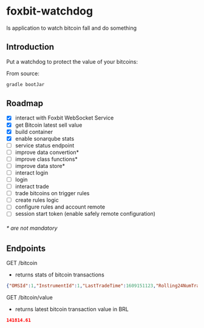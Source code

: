 # foxbit-watchdog
Is application to watch bitcoin fall and do something

## Introduction
Put a watchdog to protect the value of your bitcoins:

From source:
```bash
gradle bootJar
```

## Roadmap
- [x] interact with Foxbit WebSocket Service
- [x] get Bitcoin latest sell value
- [x] build container
- [x] enable sonarqube stats
- [ ] service status endpoint
- [ ] improve data convertion*
- [ ] improve class functions*
- [ ] improve data store*
- [ ] interact login
- [ ] login
- [ ] interact trade
- [ ] trade bitcoins on trigger rules
- [ ] create rules logic
- [ ] configure rules and account remote
- [ ] session start token (enable safely remote configuration)

###### * are not mandatory

## Endpoints
GET /bitcoin
- returns stats of bitcoin transactions
```json
{"OMSId":1,"InstrumentId":1,"LastTradeTime":1609151123,"Rolling24NumTrades":4500,"TimeStamp":1609151248,"BestBid":"141312.0","BestOffer":"141791.999","LastTradedPx":141814.61,"LastTradedQty":0.00705145,"SessionOpen":147975.89,"SessionHigh":144499.9999,"SessionLow":135100.0001,"SessionClose":141851.34,"Volume":0.00705145,"CurrentDayVolume":41.2985,"CurrentDayNumTrades":2003.0,"CurrentDayPxChange":-147.97,"Rolling24HrVolume":100.247,"Rolling24HrPxChange":-4.1389}
```
GET /bitcoin/value
- returns latest bitcoin transaction value in BRL
```json
141814.61
```